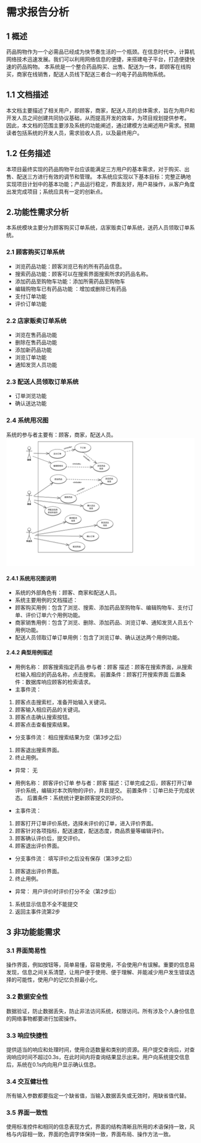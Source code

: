 # 需求报告分析
## 1 概述
药品购物作为一个必需品已经成为快节奏生活的一个瓶颈。在信息时代中，计算机网络技术迅速发展。我们可以利用网络信息的便捷，来搭建电子平台，打造便捷快速的药品购物。
本系统是一个整合药品购买、出售、配送为一体，即顾客在线购买，商家在线销售，配送人员线下配送三者合一的电子药品购物系统。

## 1.1 文档描述
本文档主要描述了相关用户，即顾客，商家，配送人员的总体需求，旨在为用户和开发人员之间创建共同协议基础，从而提高开发的效率，为项目规划提供参考。 因此，本文档的范围主要涉及系统的功能阐述，通过建模方法阐述用户需求。预期读者包括系统的开发人员，需求验收人员，以及最终用户。

## 1.2 任务描述
本项目最终实现的药品购物平台应该能满足三方用户的基本需求，对于购买、出售、配送三方进行有效的调节和管理。
本系统应实现以下基本目标：完整正确地实现项目计划中的基本功能；产品运行稳定，界面友好，用户易操作，从客户角度出发完成项目；系统应具有一定的创新点。


## 2.功能性需求分析
本系统模块主要分为顾客购买订单系统，店家贩卖订单系统，送药人员领取订单系统。
### 2.1 顾客购买订单系统
* 浏览药品功能：顾客浏览已有的所有药品信息。
* 搜索药品功能：顾客可以在搜索界面搜索所求的药品名称。
* 添加药品至购物车功能：添加所需药品至购物车
* 编辑购物车已有药品功能 ：增加或删除已有药品
* 支付订单功能
* 评价订单功能

### 2.2 店家贩卖订单系统
* 浏览在售药品功能
* 删除在售药品功能
* 添加新药品功能
* 浏览订单功能
* 通知发货人员功能


### 2.3 配送人员领取订单系统
* 订单浏览功能
* 确认送达功能


### 2.4 系统用况图
系统的参与者主要有：顾客，商家，配送人员。
![image](../pic/usecase.png)

#### 2.4.1 系统用况图说明
* 系统的外部角色有：顾客、商家和配送人员。
* 系统主要用例的文档描述：
* 顾客购买用例：包含了浏览、搜索、添加药品至购物车、编辑购物车、支付订单、评价订单六个用例功能。
* 商家销售用例：包含了浏览、删除、添加药品、浏览订单、通知发货人员五个用例功能。
* 配送人员领取订单订单用例：包含了浏览订单、确认送达两个用例功能。


#### 2.4.2 典型用例描述

* 用例名称： 顾客搜索指定药品
 参与者：顾客
 描述：顾客在搜索界面，从搜索栏输入相应的药品名称，点击搜索。
 前置条件：顾客打开搜索界面
 后置条件：数据库响应顾客的检索请求。
* 主事件流：
1. 顾客点击搜索栏，准备开始输入关键词。
2. 顾客输入相应药品的关键词。
3. 顾客点击确认搜索按钮。
4. 顾客点击查看搜索结果。

* 分支事件流：
 相应搜索结果为空（第3步之后）
1. 顾客退出搜索界面。
2. 终止用例。

* 异常：
 无



* 用例名称： 顾客评价订单
 参与者：顾客
 描述：订单完成之后，顾客打开订单评价系统，编辑对本次购物的评价，并且提交。
 前置条件：订单已处于完成状态。
 后置条件：系统统计更新顾客提交的评价。
* 主事件流：
1. 顾客打开订单评价系统，选择未评价的订单，进入评价界面。
2. 顾客针对各项指标，配送速度，配送态度，商品质量等编辑评价。
3. 顾客确认评价后，提交评价。
4. 顾客退出评价界面。

* 分支事件流：
 填写评价之后没有保存（第3步之后）
1. 顾客退出评价界面。
2. 终止用例。

* 异常：
 用户评价时评价打分不全（第2步后）
1. 系统显示信息不全不能提交
2. 返回主事件流第2步



## 3 非功能能需求
### 3.1 界面简易性
操作界面，例如按钮等，简单易懂，容易使用，不会使用户有误解。重要的信息易发现，信息之间关系清楚，让用户便于使用、便于理解、并能减少用户发生错误选择的可能性，使用户的记忆负担最小化。

### 3.2 数据安全性
数据验证，防止数据丢失，防止非法访问系统，权限访问。所有涉及个人身份信息的网络事物都要进行加密操作。

### 3.3 响应快捷性
提供适当的响应和处理时间，使用合适数量和类别的资源。用户提交查询后，对查询响应时间不超过0.3s，在此时间内将查询结果显示出来。用户向系统提交信息后，系统在0.1s内向用户显示确认信息。

### 3.4 交互健壮性
所有输入参数都要指定一个缺省值，当输入数据丢失或无效时，用缺省值代替。 

### 3.5 界面一致性
使用标准控件和相同的信息表现方式，界面的结构清晰且所用的术语保持一致，风格与内容相一致，界面的色调字体保持一致，界面布局、操作方法一致。

